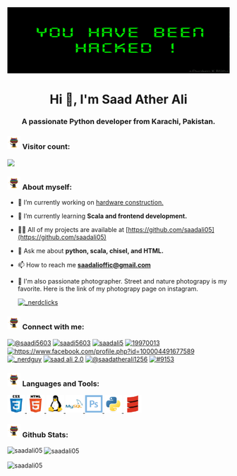 <img src='https://github.com/saadali05/gif_for_github/blob/main/giphy.gif' height="150" width="1000"/>

<h1 align="center">Hi 👋, I'm Saad Ather Ali</h1>
<h3 align="center">A passionate Python developer from Karachi, Pakistan.</h3>
<h3 align="left"> <img src='https://github.com/samadpls/samadpls/blob/main/.github/workflows/cartoon1.gif' height=30/> Visitor count: </h3>
<p align="center"> <img src="https://profile-counter.glitch.me/saadali05/count.svg" align="center"/> </p> 

<h3 align="left"><img src='https://github.com/samadpls/samadpls/blob/main/.github/workflows/cartoon1.gif' height=30/> About myself:</h3>

- 🔭 I’m currently working on [hardware construction.](https://github.com/saadali05/CHISEL-LABS)

- 🌱 I’m currently learning **Scala and frontend development.**

- 👨‍💻 All of my projects are available at [https://github.com/saadali05](https://github.com/saadali05)

- 💬 Ask me about **python, scala, chisel, and HTML.**

- 📫 How to reach me **saadalioffic@gmail.com**

- 📸 I'm also passionate photographer. Street and nature photograpy is my favorite. Here is the link of my photograpy page on instagram. <p> <a href="https://www.instagram.com/_nerdclicks/" target="blank"><img src="https://raw.githubusercontent.com/rahuldkjain/github-profile-readme-generator/master/src/images/icons/Social/instagram.svg" alt="_nerdclicks" height=30/></a></p>

<h3 align="left"><img src='https://github.com/samadpls/samadpls/blob/main/.github/workflows/cartoon1.gif' height=30/> Connect with me:</h3>
<p align="left">
<a href="https://dev.to/@saadi5603" target="blank"><img align="center" src="https://raw.githubusercontent.com/rahuldkjain/github-profile-readme-generator/master/src/images/icons/Social/devto.svg" alt="@saadi5603" height="30" width="40" /></a>
<a href="https://twitter.com/saadi5603" target="blank"><img align="center" src="https://raw.githubusercontent.com/rahuldkjain/github-profile-readme-generator/master/src/images/icons/Social/twitter.svg" alt="saadi5603" height="30" width="40" /></a>
<a href="https://linkedin.com/in/saadali5" target="blank"><img align="center" src="https://raw.githubusercontent.com/rahuldkjain/github-profile-readme-generator/master/src/images/icons/Social/linked-in-alt.svg" alt="saadali5" height="30" width="40" /></a>
<a href="https://stackoverflow.com/users/19970013" target="blank"><img align="center" src="https://raw.githubusercontent.com/rahuldkjain/github-profile-readme-generator/master/src/images/icons/Social/stack-overflow.svg" alt="19970013" height="30" width="40" /></a>
<a href="https://www.facebook.com/people/Saad-Ali/100004491677589/" target="blank"><img align="center" src="https://raw.githubusercontent.com/rahuldkjain/github-profile-readme-generator/master/src/images/icons/Social/facebook.svg" alt="https://www.facebook.com/profile.php?id=100004491677589" height="30" width="40" /></a>
<a href="https://instagram.com/_nerdguy" target="blank"><img align="center" src="https://raw.githubusercontent.com/rahuldkjain/github-profile-readme-generator/master/src/images/icons/Social/instagram.svg" alt="_nerdguy" height="30" width="40" /></a>
<a href="https://www.youtube.com/channel/UC3p7SV8KwL18fOTiAyqG3xw" target="blank"><img align="center" src="https://raw.githubusercontent.com/rahuldkjain/github-profile-readme-generator/master/src/images/icons/Social/youtube.svg" alt="saad ali 2.0" height="30" width="40" /></a>
<a href="https://www.hackerrank.com/@saadatherali1256" target="blank"><img align="center" src="https://raw.githubusercontent.com/rahuldkjain/github-profile-readme-generator/master/src/images/icons/Social/hackerrank.svg" alt="@saadatherali1256" height="30" width="40" /></a>
<a href="https://discord.gg/AVUCvJx9" target="blank"><img align="center" src="https://raw.githubusercontent.com/rahuldkjain/github-profile-readme-generator/master/src/images/icons/Social/discord.svg" alt="#9153" height="30" width="40" /></a>
</p>

<h3 align="left"><img src='https://github.com/samadpls/samadpls/blob/main/.github/workflows/cartoon1.gif' height=30/> Languages and Tools:</h3>
<p align="left"> <a href="https://www.w3schools.com/css/" target="_blank" rel="noreferrer"> <img src="https://raw.githubusercontent.com/devicons/devicon/master/icons/css3/css3-original-wordmark.svg" alt="css3" width="40" height="40"/> </a> <a href="https://www.w3.org/html/" target="_blank" rel="noreferrer"> <img src="https://raw.githubusercontent.com/devicons/devicon/master/icons/html5/html5-original-wordmark.svg" alt="html5" width="40" height="40"/> </a> <a href="https://www.linux.org/" target="_blank" rel="noreferrer"> <img src="https://raw.githubusercontent.com/devicons/devicon/master/icons/linux/linux-original.svg" alt="linux" width="40" height="40"/> </a> <a href="https://www.mysql.com/" target="_blank" rel="noreferrer"> <img src="https://raw.githubusercontent.com/devicons/devicon/master/icons/mysql/mysql-original-wordmark.svg" alt="mysql" width="40" height="40"/> </a> <a href="https://www.photoshop.com/en" target="_blank" rel="noreferrer"> <img src="https://raw.githubusercontent.com/devicons/devicon/master/icons/photoshop/photoshop-line.svg" alt="photoshop" width="40" height="40"/> </a> <a href="https://www.python.org" target="_blank" rel="noreferrer"> <img src="https://raw.githubusercontent.com/devicons/devicon/master/icons/python/python-original.svg" alt="python" width="40" height="40"/> </a> <a href="https://www.scala-lang.org" target="_blank" rel="noreferrer"> <img src="https://raw.githubusercontent.com/devicons/devicon/master/icons/scala/scala-original.svg" alt="scala" width="40" height="40"/> </a> </p>

<h3 align="left"> <img src='https://github.com/samadpls/samadpls/blob/main/.github/workflows/cartoon1.gif' height=30/> Github Stats: </h3> 
<p><img align="left" src="https://github-readme-stats.vercel.app/api/top-langs?username=saadali05&show_icons=true&title_color=dc7828&text_color=dc7828&bg_color=000000&locale=en&layout=compact" alt="saadali05" /></p>

<p>&nbsp;<img align="center" src="https://github-readme-stats.vercel.app/api?username=saadali05&show_icons=true&title_color=dc7828&text_color=dc7828&bg_color=000000&locale=en" alt="saadali05" /></p>

<p><img align="center" src="https://github-readme-streak-stats.herokuapp.com/?user=saadali05&theme=dark" alt="saadali05" /></p>
